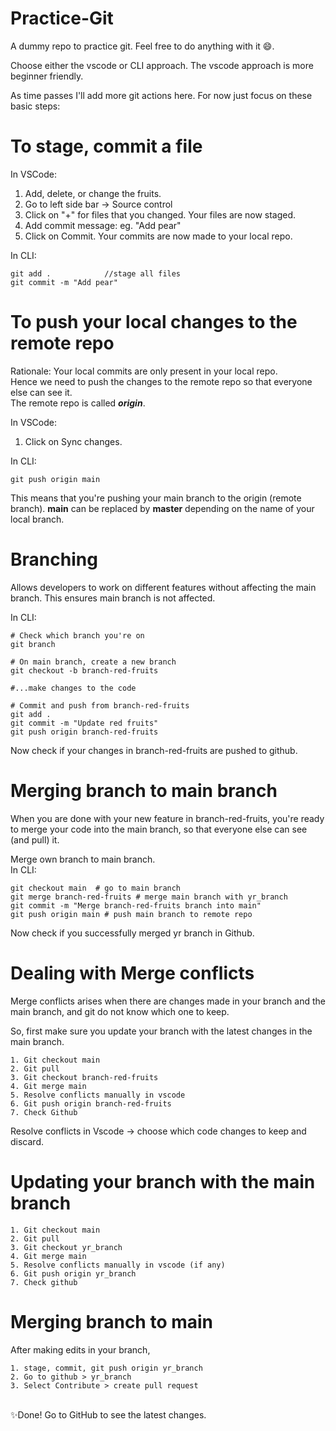 # Practice-Git
A dummy repo to practice git. Feel free to do anything with it 😄.    

Choose either the vscode or CLI approach. The vscode approach is more beginner friendly.

As time passes I'll add more git actions here. For now just focus on these basic steps:
# To stage, commit a file
In VSCode:
1. Add, delete, or change the fruits.
2. Go to left side bar -> Source control
3. Click on "+" for files that you changed. Your files are now staged. 
4. Add commit message: eg. "Add pear" 
5. Click on Commit. Your commits are now made to your local repo.

In CLI:
```
git add .            //stage all files
git commit -m "Add pear"
```

# To push your local changes to the remote repo
Rationale: Your local commits are only present in your local repo.    
Hence we need to push the changes to the remote repo so that everyone else can see it.  
The remote repo is called ***origin***.

In VSCode:      
1. Click on Sync changes. 

In CLI:
```
git push origin main
```
This means that you're pushing your main branch to the origin (remote branch). 
**main** can be replaced by **master** depending on the name of your local branch. 



# Branching
Allows developers to work on different features without affecting the main branch. This ensures main branch is not affected.   

In CLI:
```
# Check which branch you're on
git branch

# On main branch, create a new branch
git checkout -b branch-red-fruits

#...make changes to the code

# Commit and push from branch-red-fruits 
git add .
git commit -m "Update red fruits"
git push origin branch-red-fruits 
```
Now check if your changes in branch-red-fruits are pushed to github.


# Merging branch to main branch
When you are done with your new feature in branch-red-fruits, you're ready to merge your code into the main branch, so that everyone else can see (and pull) it.

Merge own branch to main branch.   
In CLI:   
```
git checkout main  # go to main branch
git merge branch-red-fruits # merge main branch with yr_branch
git commit -m "Merge branch-red-fruits branch into main"
git push origin main # push main branch to remote repo
```
Now check if you successfully merged yr branch in Github. 

# Dealing with Merge conflicts
Merge conflicts arises when there are changes made in your branch and the main branch, and git do not know which one to keep.   

So, first make sure you update your branch with the latest changes in the main branch.
```
1. Git checkout main
2. Git pull
3. Git checkout branch-red-fruits
4. Git merge main
5. Resolve conflicts manually in vscode
6. Git push origin branch-red-fruits
7. Check Github
```
Resolve conflicts in Vscode -> choose which code changes to keep and discard. 

# Updating your branch with the main branch
```
1. Git checkout main
2. Git pull
3. Git checkout yr_branch
4. Git merge main
5. Resolve conflicts manually in vscode (if any)
6. Git push origin yr_branch
7. Check github
```

# Merging branch to main
After making edits in your branch,
```
1. stage, commit, git push origin yr_branch
2. Go to github > yr_branch 
3. Select Contribute > create pull request
```

<br>
✨Done! Go to GitHub to see the latest changes.